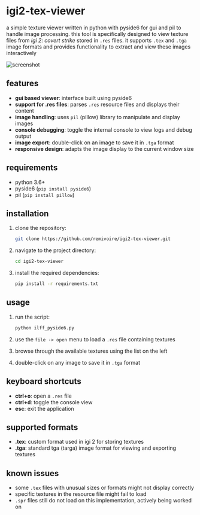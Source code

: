 # igi2-tex-viewer

a simple texture viewer written in python with pyside6 for gui and pil to handle image processing. this tool is specifically designed to view texture files from *igi 2: covert strike* stored in `.res` files. it supports `.tex` and `.tga` image formats and provides functionality to extract and view these images interactively

![screenshot](https://i.imgur.com/NNE0SdW.png)

## features

- **gui based viewer**: interface built using pyside6
- **support for .res files**: parses `.res` resource files and displays their content
- **image handling**: uses `pil` (pillow) library to manipulate and display images
- **console debugging**: toggle the internal console to view logs and debug output
- **image export**: double-click on an image to save it in `.tga` format
- **responsive design**: adapts the image display to the current window size

## requirements

- python 3.6+
- pyside6 (`pip install pyside6`)
- pil (`pip install pillow`)

## installation

1. clone the repository:

    ```bash
    git clone https://github.com/remivoire/igi2-tex-viewer.git
    ```

2. navigate to the project directory:

    ```bash
    cd igi2-tex-viewer
    ```

3. install the required dependencies:

    ```bash
    pip install -r requirements.txt
    ```

## usage

1. run the script:

    ```bash
    python ilff_pyside6.py
    ```

2. use the `file -> open` menu to load a `.res` file containing textures

3. browse through the available textures using the list on the left

4. double-click on any image to save it in `.tga` format

## keyboard shortcuts

- **ctrl+o**: open a `.res` file
- **ctrl+d**: toggle the console view
- **esc**: exit the application

## supported formats

- **.tex**: custom format used in igi 2 for storing textures
- **.tga**: standard tga (targa) image format for viewing and exporting textures

## known issues

- some `.tex` files with unusual sizes or formats might not display correctly
- specific textures in the resource file might fail to load
- `.spr` files still do not load on this implementation, actively being worked on
